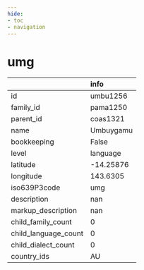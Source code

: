 ```yaml
---
hide:
- toc
- navigation
---
```

# umg
|                      | info      |
|:---------------------|:----------|
| id                   | umbu1256  |
| family_id            | pama1250  |
| parent_id            | coas1321  |
| name                 | Umbuygamu |
| bookkeeping          | False     |
| level                | language  |
| latitude             | -14.25876 |
| longitude            | 143.6305  |
| iso639P3code         | umg       |
| description          | nan       |
| markup_description   | nan       |
| child_family_count   | 0         |
| child_language_count | 0         |
| child_dialect_count  | 0         |
| country_ids          | AU        |